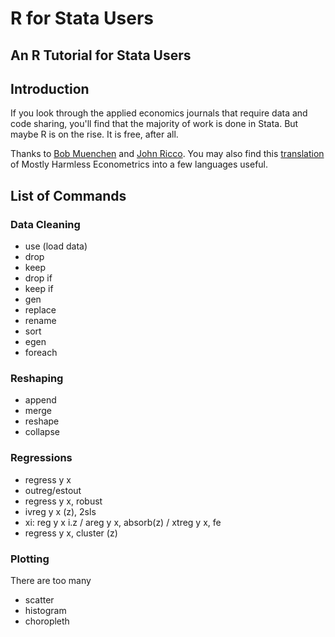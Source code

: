 # R for Stata Users
## An R Tutorial for Stata Users

## Introduction
If you look through the applied economics journals that require data and code sharing, you'll find that the majority of work is done in Stata. But maybe R is on the rise. It is free, after all.

Thanks to [Bob Muenchen](http://r4stats.com/) and [John Ricco](http://johnricco.github.io/2016/06/14/stata-dplyr/). You may also find this [translation](https://github.com/vikjam/mostly-harmless-replication) of Mostly Harmless Econometrics into a few languages useful.  

## List of Commands

### Data Cleaning
* use (load data)
* drop
* keep 
* drop if
* keep if
* gen
* replace
* rename
* sort
* egen
* foreach 

### Reshaping
* append
* merge
* reshape
* collapse

### Regressions
* regress y x
* outreg/estout
* regress y x, robust
* ivreg y x (z), 2sls
* xi: reg y x i.z / areg y x, absorb(z) / xtreg y x, fe
* regress y x, cluster (z)

### Plotting
There are too many
* scatter
* histogram
* choropleth
